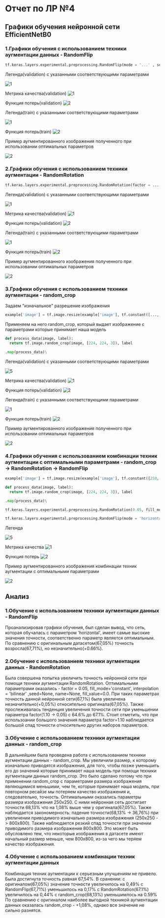 # Отчет по ЛР №4

## Графики обучения нейронной сети EfficientNetB0
### 1.Графики обучения с использованием техники аугментации данных - RandomFlip


```python
tf.keras.layers.experimental.preprocessing.RandomFlip(mode = '...' , seed=None, name=None)
```

Легенда(validation) с указанными соответствующими параметрами

![1](https://github.com/k0styamba/CNN-food-101/blob/myoutputLab4/Graphs/RandomFlip/Validation.png)

Метрика качества(validation)
![1](https://github.com/k0styamba/CNN-food-101/blob/myoutputLab4/Graphs/RandomFlip/epoch_categorical_accuracy_validation.svg)

Функция потерь(validation)
![2](https://github.com/k0styamba/CNN-food-101/blob/myoutputLab4/Graphs/RandomFlip/epoch_loss_validation.svg)

Легенда(train) с указанными соответствующими параметрами

![1](https://github.com/k0styamba/CNN-food-101/blob/myoutputLab4/Graphs/RandomFlip/Train.png)

Функция потерь(train)
![2](https://github.com/k0styamba/CNN-food-101/blob/myoutputLab4/Graphs/RandomFlip/epoch_loss_train.svg)

Пример аугментированного изображения полученного при использовании оптимальных параметров

![2](https://github.com/k0styamba/CNN-food-101/blob/myoutputLab4/OptimalFlipSample.jpg)

### 2.Графики обучения с использованием техники аугментации - RandomRotation

```python
tf.keras.layers.experimental.preprocessing.RandomRotation(factor = ... , fill_mode = ... , interpolation = ... ,seed=None, name=None, fill_value=0.0)
```

Легенда(validation) с указанными соответствующими параметрами

![1](https://github.com/k0styamba/CNN-food-101/blob/myoutputLab4/Graphs/RandomRotation/Validation.png)

Метрика качества(validation)
![1](https://github.com/k0styamba/CNN-food-101/blob/myoutputLab4/Graphs/RandomRotation/epoch_categorical_accuracy_validation.svg)

Функция потерь(validation)
![2](https://github.com/k0styamba/CNN-food-101/blob/myoutputLab4/Graphs/RandomRotation/epoch_loss_validation.svg)

Легенда(train) с указанными соответствующими параметрами

![1](https://github.com/k0styamba/CNN-food-101/blob/myoutputLab4/Graphs/RandomRotation/Train.png)

Функция потерь(train)
![2](https://github.com/k0styamba/CNN-food-101/blob/myoutputLab4/Graphs/RandomRotation/epoch_loss_train.svg)

Пример аугментированного изображения полученного при использовании оптимальных параметров

![2](https://github.com/k0styamba/CNN-food-101/blob/myoutputLab4/OptimalRotationSample.jpg)

### 3.Графики обучения с использованием техники аугментации - random_crop

Задаем "изначальное" разрешение изображения

```python
example['image'] = tf.image.resize(example['image'], tf.constant([..., ...]), method = 'nearest')
```

Применяем на него random_crop, который выдает изображение с параметрами которые принимает наша модель

```python
def process_data(image, label):
  return tf.image.random_crop(image, [224, 224, 3]), label
```

```python
.map(process_data)\
```

Легенда(validation) с указанными соответствующими параметрами

![5](https://github.com/k0styamba/CNN-food-101/blob/myoutputLab4/Graphs/RandomCrop/Validation.png)

Метрика качества(validation)
![1](https://github.com/k0styamba/CNN-food-101/blob/myoutputLab4/Graphs/RandomCrop/epoch_categorical_accuracy_validation.svg)

Функция потерь(validation)
![2](https://github.com/k0styamba/CNN-food-101/blob/myoutputLab4/Graphs/RandomCrop/epoch_loss_validation.svg)

Легенда(train) с указанными соответствующими параметрами

![1](https://github.com/k0styamba/CNN-food-101/blob/myoutputLab4/Graphs/RandomCrop/Train.png)

Функция потерь(train)
![2](https://github.com/k0styamba/CNN-food-101/blob/myoutputLab4/Graphs/RandomCrop/epoch_loss_train.svg)

Пример аугментированного изображения полученного при использовании оптимальных параметров

![2](https://github.com/k0styamba/CNN-food-101/blob/myoutputLab4/OptimalCropSample.jpg)

### 4.Графики обучения с использованием комбинации техник аугментации с оптимальными параметрами - random_crop -> RandomRotation -> RandomFlip

```python
example['image'] = tf.image.resize(example['image'], tf.constant([250, 250]), method = 'nearest')
```

```python
def process_data(image, label):
  return tf.image.random_crop(image, [224, 224, 3]), label
```

```python
.map(process_data)\
```

```python
tf.keras.layers.experimental.preprocessing.RandomRotation(0.05, fill_mode='constant', interpolation = 'bilinear' ,seed=None, name=None, fill_value=0.0)
```

```python
tf.keras.layers.experimental.preprocessing.RandomFlip(mode = 'horizontal' , seed=None, name=None)
```

Легенда

![5](https://github.com/k0styamba/CNN-food-101/blob/myoutputLab4/Graphs/OptimalComb/Legend.png)

Метрика качества
![1](https://github.com/k0styamba/CNN-food-101/blob/myoutputLab4/Graphs/OptimalComb/epoch_categorical_accuracy.svg)

Функция потерь
![2](https://github.com/k0styamba/CNN-food-101/blob/myoutputLab4/Graphs/OptimalComb/epoch_loss.svg)

Пример аугментированного изображения комбинации техник аугментации с оптимальными параметрами

![2](https://github.com/k0styamba/CNN-food-101/blob/myoutputLab4/OptimalComboSample.jpg)

## Анализ
### 1.Обучение с использованием техники аугментации данных - RandomFlip
Проанализировав графики обучения, был сделан вывод, что сеть, которая обучалась с параметром 'horizontal', имеет самые высокие значения точности, соответственно параметр является оптимальным. По сравнению с оригинальным датасетом(67,05%) точность возросла(67,71%), но незначительно(+0.66%). 

### 2.Обучение с использованием техники аугментации данных - RandomRotation
Была совершена попытка увеличить точность нейронной сети при помощи техники аугментации RandomRotation. Оптимальными параметрами оказались - factor = 0.05, fill_mode='constant', interpolation = 'bilinear' ,seed=None, name=None, fill_value=0.0. При таких параметрах точность данной нейронной сети(67,1%) была увеличена незначительно(+0,05%) относительно оригинала(67,05%). Также прослеживалась тенденция увеличения точности сети при уменьшении параметра factor(1.10 -> 0.05) c 64.6% до 67.1%. Стоит отметить, что при использоании большого значения параметра factor=1.10 наблюдается большой спад точности относительно других наборов параметров.

### 3.Обучение с использованием техники аугментации данных - random_crop
В дальнейшем была проведена работа с использованием техники аугментации данных - random_crop. Мы увеличили размер, к которому изначально приводятся изображения, для того, чтобы позже уменьшить его до значений которые принимает наша модель при помощи техники аугментации данных random_crop. Это было сделано потому что при применении random_crop с параметрами размера изображения являющимися меньшими, чем те, которые принимает наша модель, при повторном ресайзе мы потеряем качество изображения и, следовательно, точность.
Оптимальными оказались параметры размера изображения 250x250. С ними нейронная сеть достигает точности 68,13% что на 1,08% выше чем у оригинала(67,05%). Также наблюдается закономерность: падение точности(68,13% -> 36,76%) при увеличении приводимого изначально размера изображения (250x250 -> 800x800). Также наблюдается резкий спад точности при значении приводимого размера изображения 800х800. Это может быть обусловлено тем, что некоторые изображения в датасете имеют начальный размер меньше, чем 800х800, из-за чего мы теряем качество изображения.

### 4.Обучение с использованием комбинации техник аугментации данных
Комбинация техник аугментации к серьезным улучшениям не привело. Была достигнута точность равная 67,54%.
В сранении:
с оригиналом(67,05%) значение точности увеличилось на 0,49% 
с RandomFlip(67,71%) уменьшилось на 0,17% 
с RandomRotation(67.1%) увеличилось на 0,44%
c random_crop(68,13%) уменьшимлось на 0.59%
По сравнению с оригиналом наиболее выгодной техникой аугментации данных оказалась random_crop - +1,08%, однако все значение не сильно разнятся.
